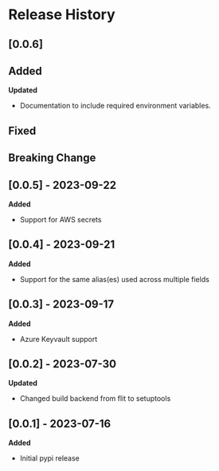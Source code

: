# Release History

## [0.0.6]
**Added**
- 

**Updated**
- Documentation to include required environment variables.

**Fixed**
-

**Breaking Change**
-

## [0.0.5] - 2023-09-22
**Added**
- Support for AWS secrets

## [0.0.4] - 2023-09-21
**Added**
- Support for the same alias(es) used across multiple fields

## [0.0.3] - 2023-09-17
**Added**
- Azure Keyvault support

## [0.0.2] - 2023-07-30
**Updated**
- Changed build backend from flit to setuptools

## [0.0.1] - 2023-07-16
**Added**
- Initial pypi release
